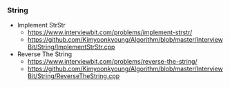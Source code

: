 ### String

* Implement StrStr
  * https://www.interviewbit.com/problems/implement-strstr/
  * https://github.com/Kimyoonkyoung/Algorithm/blob/master/InterviewBit/String/ImplementStrStr.cpp
* Reverse The String
  * https://www.interviewbit.com/problems/reverse-the-string/
  * https://github.com/Kimyoonkyoung/Algorithm/blob/master/InterviewBit/String/ReverseTheString.cpp